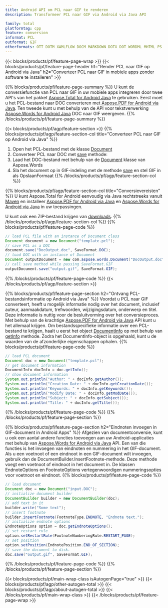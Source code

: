 ```yaml
---
title: Android API om PCL naar GIF te renderen
description: Transformeer PCL naar GIF via Android via Java API

family: total
platformtag: cpp
feature: conversion
informat: PCL
outformat: GIF
otherformats: OTT DOTM XAMLFLOW DOCM MARKDOWN DOTX DOT WORDML MHTML PS FLATOPC RTF
---
```

{{< blocks/products/pf/feature-page-wrap >}}
{{< blocks/products/pf/feature-page-header h1="Render PCL naar GIF op Android via Java" h2="Converteer PCL naar GIF in mobiele apps zonder software te installeren" >}}

{{% blocks/products/pf/feature-page-summary %}}
U kunt de conversiefunctie van PCL naar GIF in uw mobiele apps integreren door twee API's van het pakket [Aspose.Total for Android Java](https://products.aspose.com/total/android-java/) te gebruiken. Eerst moet u het PCL-bestand naar DOC converteren met [Aspose.PDF for Android via Java](https://products.aspose.com/pdf/android-java/). Ten tweede kunt u met behulp van de API voor tekstverwerking [Aspose.Words for Android Java](https://products.aspose.com/words/android-java/) DOC naar GIF weergeven. 
{{% /blocks/products/pf/feature-page-summary  %}}

{{< blocks/products/pf/agp/feature-section >}}
{{% blocks/products/pf/agp/feature-section-col title="Converteer PCL naar GIF op Android via Java" %}}
1. Open het PCL-bestand met de klasse [Document](https://reference.aspose.com/pdf/java/com.aspose.pdf/Document)
2. Converteer PCL naar DOC met [save](https://reference.aspose.com/pdf/java/com.aspose.pdf/Document#save-java.lang.String-com.aspose.pdf.SaveOptions-) methode:
3. Laad het DOC-bestand met behulp van de [Document](https://reference.aspose.com/words/java/com.aspose.words/Document) klasse van Aspose.Words
4. Sla het document op in GIF-indeling met de methode [save](https://reference.aspose.com/words/java/com.aspose.words/Document#save(java.lang.String,int)) en stel GIF in als OpslaanFormaat
{{% /blocks/products/pf/agp/feature-section-col %}}

{{% blocks/products/pf/agp/feature-section-col title="Conversievereisten" %}}
U kunt Aspose.Total for Android eenvoudig via Java rechtstreeks vanuit [Maven](https://releases.aspose.com/total/java/) en installeer [Aspose.PDF for Android via Java](https://docs.aspose.com/pdf/androidjava/installation/) en [Aspose.Words for Android via Java](https://docs.aspose.com/words/java/install-aspose-words-for-android-via-java/#install-asposewords-for-android-via-java-from-maven-repository) in uw toepassingen.

U kunt ook een ZIP-bestand krijgen van [downloads](https://releases.aspose.com/total/androidjava).
{{% /blocks/products/pf/agp/feature-section-col %}}
{{% blocks/products/pf/feature-page-code %}}

```java
// load PCL file with an instance of Document class
Document document = new Document("template.pcl");
// save PCL as a DOC 
document.save("DocOutput.doc", SaveFormat.DOC); 
// load DOC with an instance of Document
Document outputDocument = new com.aspose.words.Document("DocOutput.doc");
// call save method while passing SaveFormat.GIF
outputDocument.save("output.gif", SaveFormat.GIF);   
```


{{% /blocks/products/pf/feature-page-code %}}
{{< /blocks/products/pf/agp/feature-section >}}

{{% blocks/products/pf/feature-page-section  h2="Ontvang PCL-bestandsinformatie op Android via Java" %}}
Voordat u PCL naar GIF converteert, heeft u mogelijk informatie nodig over het document, inclusief auteur, aanmaakdatum, trefwoorden, wijzigingsdatum, onderwerp en titel. Deze informatie is nuttig voor de besluitvorming over het conversieproces. Met behulp van de krachtige [Aspose.PDF for Android via Java](https://docs.aspose.com/pdf/androidjava/) API kunt u het allemaal krijgen. Om bestandsspecifieke informatie over een PCL-bestand te krijgen, haalt u eerst het object [DocumentInfo](https://reference.aspose.com/pdf/java/com.aspose.pdf/DocumentInfo) op met behulp van [getInfo](https://reference.aspose.com/pdf/java/com.aspose.pdf/Document#getInfo--) methode. Zodra het DocumentInfo-object is opgehaald, kunt u de waarden van de afzonderlijke eigenschappen ophalen.
{{% blocks/products/pf/feature-page-code %}}

```java
// load PCL document
Document doc = new Document("template.pcl");
// get document information
DocumentInfo docInfo = doc.getInfo();
// show document information
System.out.println("Author: " + docInfo.getAuthor());
System.out.println("Creation Date: " + docInfo.getCreationDate());
System.out.println("Keywords: " + docInfo.getKeywords());
System.out.println("Modify Date: " + docInfo.getModDate());
System.out.println("Subject: " + docInfo.getSubject());
System.out.println("Title: " + docInfo.getTitle());
```

{{% /blocks/products/pf/feature-page-code  %}}
{{% /blocks/products/pf/feature-page-section %}}

{{% blocks/products/pf/feature-page-section  h2="Eindnoten invoegen in GIF-document in Android Apps" %}}
Afgezien van documentconversie, kunt u ook een aantal andere functies toevoegen aan uw Android-applicaties met behulp van [Aspose.Words for Android via Java](https://products.aspose.com/words/androidjava/) API. Een van die functies is het invoegen van eindnoten en nummering in het GIF-document. Als u een voetnoot of een eindnoot in een GIF-document wilt invoegen, gebruik dan de DocumentBuilder.InsertFootnote-methode. Deze methode voegt een voetnoot of eindnoot in het document in. De klassen EndnoteOptions en FootnoteOptions vertegenwoordigen nummeringsopties voor voetnoot en eindnoot.
{{% blocks/products/pf/feature-page-code %}}

```java
// load document
Document doc = new Document("input.DOC");
// initialize document builder
DocumentBuilder builder = new DocumentBuilder(doc);
// add text in it
builder.write("Some text");
// insert footnote
builder.insertFootnote(FootnoteType.ENDNOTE, "Endnote text.");
// initialize endnote options
EndnoteOptions option = doc.getEndnoteOptions();
// set restart rule
option.setRestartRule(FootnoteNumberingRule.RESTART_PAGE);
// set position
option.setPosition(EndnotePosition.END_OF_SECTION);
// save the document to disk.
doc.save("output.gif", SaveFormat.GIF);  
```

{{% /blocks/products/pf/feature-page-code  %}}
{{% /blocks/products/pf/feature-page-section %}}

{{< blocks/products/pf/main-wrap-class isAutogenPage="true" >}}
{{< blocks/products/pf/agp/other-autogen-total >}}
{{< blocks/products/pf/agp/about-autogen-total >}}
{{< /blocks/products/pf/main-wrap-class >}}
{{< /blocks/products/pf/feature-page-wrap >}}
